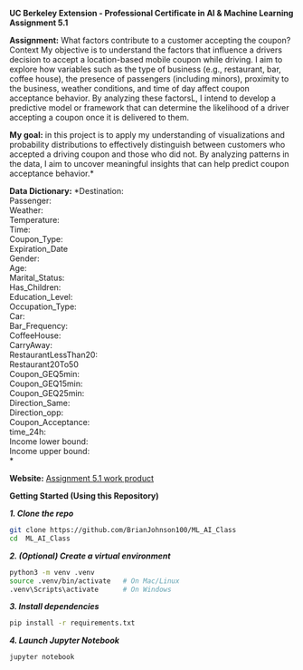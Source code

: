 
**UC Berkeley Extension - Professional Certificate in AI & Machine Learning Assignment 5.1**

**Assignment:** What factors contribute to a customer accepting the coupon?
Context My objective is to understand the factors that influence a drivers decision to accept a location-based mobile coupon while driving. I aim to explore how variables such as the type of business (e.g., restaurant, bar, coffee house), the presence of passengers (including minors), proximity to the business, weather conditions, and time of day affect coupon acceptance behavior. By analyzing these factorsL, I intend to develop a predictive model or framework that can determine the likelihood of a driver accepting a coupon once it is delivered to them.

**My goal:** in this project is to apply my understanding of visualizations and probability distributions to effectively distinguish between customers who accepted a driving coupon and those who did not. By analyzing patterns in the data, I aim to uncover meaningful insights that can help predict coupon acceptance behavior.*

**Data Dictionary:**
*Destination:<br>
Passenger:<br>
Weather:<br>
Temperature:<br>
Time:<br>
Coupon_Type:<br>
Expiration_Date<br>
Gender:<br>
Age:<br>
Marital_Status:<br>
Has_Children:<br>
Education_Level:<br>
Occupation_Type:<br>
Car:<br>
Bar_Frequency:<br>
CoffeeHouse:<br>
CarryAway:<br>
RestaurantLessThan20:<br>
Restaurant20To50<br>
Coupon_GEQ5min:<br>
Coupon_GEQ15min:<br>
Coupon_GEQ25min:<br>
Direction_Same:<br>
Direction_opp:<br>
Coupon_Acceptance:<br>
time_24h:<br>
Income lower bound:<br>
Income upper bound:<br>
*


**Website:**
[Assignment 5.1 work product](https://github.com/BrianJohnson100/ML_AI_Class)


**Getting Started (Using this Repository)**

***1.  Clone the repo***
```bash
git clone https://github.com/BrianJohnson100/ML_AI_Class
cd  ML_AI_Class
```

***2.  (Optional) Create a virtual environment***
```bash
python3 -m venv .venv
source .venv/bin/activate   # On Mac/Linux
.venv\Scripts\activate      # On Windows
```

***3. Install dependencies***
```bash
pip install -r requirements.txt
```

***4. Launch Jupyter Notebook***
```bash
jupyter notebook
```
